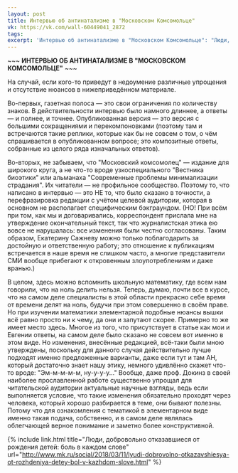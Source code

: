 ```yaml
---
layout: post
title: Интервью об антинатализме в "Московском Комсомольце"
vk: https://vk.com/wall-60449041_2872
tags: 
excerpt: 'Интервью об антинатализме в "Московском Комсомольце": "Люди, добровольно отказавшиеся от рождения детей: боль в каждом слове"'
---
```

\~\~\~ **ИНТЕРВЬЮ ОБ АНТИНАТАЛИЗМЕ В "МОСКОВСКОМ КОМСОМОЛЬЦЕ"** \~\~\~

На случай, если кого-то приведут в недоумение различные упрощения и отсутствие нюансов в нижеприведённом материале. 

Во-первых, газетная полоса — это свои ограничения по количеству знаков. В действительности интервью было намного длиннее, а ответы — и полнее, и точнее. Опубликованная версия — это версия с большими сокращениями и перекомпоновками (поэтому там и встречаются такие реплики, которые как бы не совсем о том, о чём спрашивается в опубликованном вопросе; это композитные ответы, собранные из целого ряда изначальных ответов). 

Во-вторых, не забываем, что "Московский комсомолец" — издание для широкого круга, а не что-то вроде узкоспециального "Вестника биоэтики" или альманаха "Современные проблемы минимализации страдания". Их читатели — не профильное сообщество. Поэтому то, что написано в интервью — это НЕ то, что было сказано в точности, а перефразировка редакции с учётом целевой аудитории, которая в основном не располагает специфическим бэкграундом. (НО! При всём при том, как мы и договаривались, корреспондент прислала мне на утверждение окончательный текст, так что журналистская этика ею вовсе не нарушалась: все изменения были честно согласованы. Таким образом, Екатерину Сажневу можно только поблагодарить за достойную и ответственную работу; это отношение к публикациям встречается в наше время не слишком часто, а многие представители СМИ вообще прибегают к откровенным злоупотреблениям и даже вранью.) 

В целом, здесь можно вспомнить школьную математику, где всем нам говорили, что на ноль делить нельзя. Теперь, думаю, почти все в курсе, что на самом деле специалисты в этой области прекрасно себе время от времени делят на ноль, будучи при этом совершенно в своём праве. Но при изучении математики элементарной подобные нюансы вышки всё равно просто ни к чему, да они и запутают скорее. Примерно то же имеет место здесь. Многое из того, что присутствует в статье как мои и Евгении ответы, на самом деле было сказано не совсем вот именно в этом виде. Но изменения, внесённые редакцией, всё-таки были мною утверждены, поскольку для данного случая действительно лучше подходят именно предложенные варианты, даже если тут и там АН, который достаточно знает нашу этику, немного удивлённо скажет что-то вроде: "Эм-м-м-м-м, ну-у-у-у..." Вообще, даже проф. Докинз в своей наиболее прославленной работе существенно упрощал для читательской аудитории актуальные научные взгляды, ведь если выполняется условие, что такие изменения обязательно проходят через человека, который хорошо разбирается в теме, они бывают полезны. Потому что для ознакомления с тематикой в элементарном виде именно такая подача, собственно, и в самом деле являлась облегчающей верное понимание и заметно более конструктивной.

{% include link.html title="Люди, добровольно отказавшиеся от рождения детей: боль в каждом слове" url="http://www.mk.ru/social/2018/03/11/lyudi-dobrovolno-otkazavshiesya-ot-rozhdeniya-detey-bol-v-kazhdom-slove.html" %}